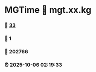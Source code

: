 # MGTime :link: mgt.xx.kg 
### :page_facing_up: [33](mgt.xx.kg/tag.html) 
### :speech_balloon: 1 
### :hibiscus: 202766 
### :alarm_clock: 2025-10-06 02:19:33 

